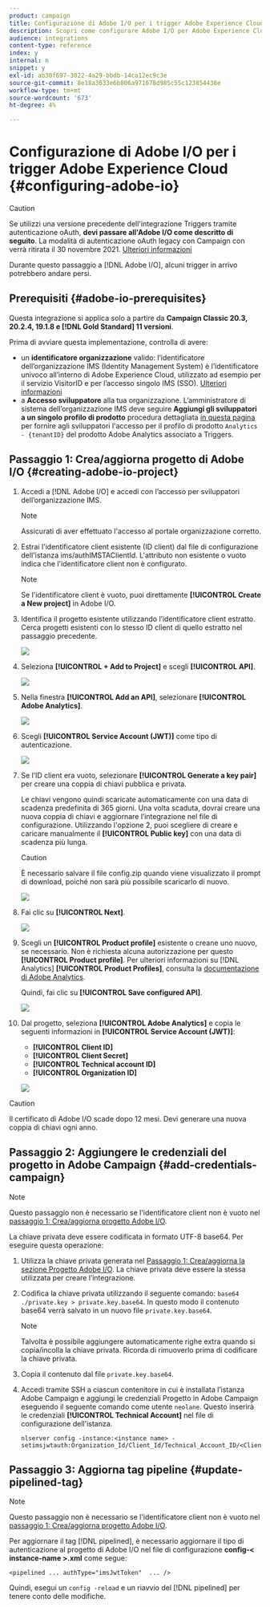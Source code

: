 ```yaml
---
product: campaign
title: Configurazione di Adobe I/O per i trigger Adobe Experience Cloud
description: Scopri come configurare Adobe I/O per Adobe Experience Cloud Triggers
audience: integrations
content-type: reference
index: y
internal: n
snippet: y
exl-id: ab30f697-3022-4a29-bbdb-14ca12ec9c3e
source-git-commit: 8e18a3633e6b806a971678d985c55c123854438e
workflow-type: tm+mt
source-wordcount: '673'
ht-degree: 4%

---
```


# Configurazione di Adobe I/O per i trigger Adobe Experience Cloud {#configuring-adobe-io}

>[!CAUTION]
>
>Se utilizzi una versione precedente dell&#39;integrazione Triggers tramite autenticazione oAuth, **devi passare all&#39;Adobe I/O come descritto di seguito**. La modalità di autenticazione oAuth legacy con Campaign con verrà ritirata il 30 novembre 2021. [Ulteriori informazioni](https://experienceleaguecommunities.adobe.com/t5/adobe-analytics-discussions/adobe-analytics-legacy-api-end-of-life-notice/td-p/385411)
>
>Durante questo passaggio a [!DNL Adobe I/O], alcuni trigger in arrivo potrebbero andare persi.

## Prerequisiti {#adobe-io-prerequisites}

Questa integrazione si applica solo a partire da **Campaign Classic 20.3, 20.2.4, 19.1.8 e [!DNL Gold Standard] 11 versioni**.

Prima di avviare questa implementazione, controlla di avere:

* un **identificatore organizzazione** valido: l’identificatore dell’organizzazione IMS (Identity Management System) è l’identificatore univoco all’interno di Adobe Experience Cloud, utilizzato ad esempio per il servizio VisitorID e per l’accesso singolo IMS (SSO). [Ulteriori informazioni](https://experienceleague.adobe.com/docs/core-services/interface/manage-users-and-products/organizations.html)
* a **Accesso sviluppatore** alla tua organizzazione. L’amministratore di sistema dell’organizzazione IMS deve seguire **Aggiungi gli sviluppatori a un singolo profilo di prodotto**
procedura dettagliata [in questa pagina](https://helpx.adobe.com/enterprise/admin-guide.html/enterprise/using/manage-developers.ug.html) per fornire agli sviluppatori l&#39;accesso per il profilo di prodotto `Analytics - {tenantID}` del prodotto Adobe Analytics associato a Triggers.

## Passaggio 1: Crea/aggiorna progetto di Adobe I/O {#creating-adobe-io-project}

1. Accedi a [!DNL Adobe I/O] e accedi con l’accesso per sviluppatori dell’organizzazione IMS.

   >[!NOTE]
   >
   > Assicurati di aver effettuato l&#39;accesso al portale organizzazione corretto.

1. Estrai l&#39;identificatore client esistente (ID client) dal file di configurazione dell&#39;istanza ims/authIMSTAClientId. L&#39;attributo non esistente o vuoto indica che l&#39;identificatore client non è configurato.

   >[!NOTE]
   >
   >Se l&#39;identificatore client è vuoto, puoi direttamente **[!UICONTROL Create a New project]** in Adobe I/O.

1. Identifica il progetto esistente utilizzando l’identificatore client estratto. Cerca progetti esistenti con lo stesso ID client di quello estratto nel passaggio precedente.

   ![](assets/do-not-localize/adobe_io_8.png)

1. Seleziona **[!UICONTROL + Add to Project]** e scegli **[!UICONTROL API]**.

   ![](assets/do-not-localize/adobe_io_1.png)

1. Nella finestra **[!UICONTROL Add an API]**, selezionare **[!UICONTROL Adobe Analytics]**.

   ![](assets/do-not-localize/adobe_io_2.png)

1. Scegli **[!UICONTROL Service Account (JWT)]** come tipo di autenticazione.

   ![](assets/do-not-localize/adobe_io_3.png)

1. Se l’ID client era vuoto, selezionare **[!UICONTROL Generate a key pair]** per creare una coppia di chiavi pubblica e privata.

   Le chiavi vengono quindi scaricate automaticamente con una data di scadenza predefinita di 365 giorni. Una volta scaduta, dovrai creare una nuova coppia di chiavi e aggiornare l’integrazione nel file di configurazione. Utilizzando l&#39;opzione 2, puoi scegliere di creare e caricare manualmente il **[!UICONTROL Public key]** con una data di scadenza più lunga.

   >[!CAUTION]
   >
   >È necessario salvare il file config.zip quando viene visualizzato il prompt di download, poiché non sarà più possibile scaricarlo di nuovo.

   ![](assets/do-not-localize/adobe_io_4.png)

1. Fai clic su **[!UICONTROL Next]**.

   ![](assets/do-not-localize/adobe_io_5.png)

1. Scegli un **[!UICONTROL Product profile]** esistente o creane uno nuovo, se necessario. Non è richiesta alcuna autorizzazione per questo **[!UICONTROL Product profile]**. Per ulteriori informazioni su [!DNL Analytics] **[!UICONTROL Product Profiles]**, consulta la [documentazione di Adobe Analytics](https://experienceleague.adobe.com/docs/analytics/admin/admin-console/home.html#admin-console).

   Quindi, fai clic su **[!UICONTROL Save configured API]**.

   ![](assets/do-not-localize/adobe_io_6.png)

1. Dal progetto, seleziona **[!UICONTROL Adobe Analytics]** e copia le seguenti informazioni in **[!UICONTROL Service Account (JWT)]**:

   * **[!UICONTROL Client ID]**
   * **[!UICONTROL Client Secret]**
   * **[!UICONTROL Technical account ID]**
   * **[!UICONTROL Organization ID]**

   ![](assets/do-not-localize/adobe_io_7.png)

>[!CAUTION]
>
>Il certificato di Adobe I/O scade dopo 12 mesi. Devi generare una nuova coppia di chiavi ogni anno.

## Passaggio 2: Aggiungere le credenziali del progetto in Adobe Campaign {#add-credentials-campaign}

>[!NOTE]
>
>Questo passaggio non è necessario se l&#39;identificatore client non è vuoto nel [passaggio 1: Crea/aggiorna progetto Adobe I/O](#creating-adobe-io-project).

La chiave privata deve essere codificata in formato UTF-8 base64. Per eseguire questa operazione:

1. Utilizza la chiave privata generata nel [Passaggio 1: Crea/aggiorna la sezione Progetto Adobe I/O](#creating-adobe-io-project). La chiave privata deve essere la stessa utilizzata per creare l’integrazione.

1. Codifica la chiave privata utilizzando il seguente comando: `base64 ./private.key > private.key.base64`. In questo modo il contenuto base64 verrà salvato in un nuovo file `private.key.base64`.

   >[!NOTE]
   >
   >Talvolta è possibile aggiungere automaticamente righe extra quando si copia/incolla la chiave privata. Ricorda di rimuoverlo prima di codificare la chiave privata.

1. Copia il contenuto dal file `private.key.base64`.

1. Accedi tramite SSH a ciascun contenitore in cui è installata l’istanza Adobe Campaign e aggiungi le credenziali Progetto in Adobe Campaign eseguendo il seguente comando come utente `neolane`. Questo inserirà le credenziali **[!UICONTROL Technical Account]** nel file di configurazione dell&#39;istanza.

   ```
   nlserver config -instance:<instance name> -setimsjwtauth:Organization_Id/Client_Id/Technical_Account_ID/<Client_Secret>/<Base64_encoded_Private_Key>
   ```

## Passaggio 3: Aggiorna tag pipeline {#update-pipelined-tag}

>[!NOTE]
>
>Questo passaggio non è necessario se l&#39;identificatore client non è vuoto nel [passaggio 1: Crea/aggiorna progetto Adobe I/O](#creating-adobe-io-project).

Per aggiornare il tag [!DNL pipelined], è necessario aggiornare il tipo di autenticazione al progetto di Adobe I/O nel file di configurazione **config-&lt; instance-name >.xml** come segue:

```
<pipelined ... authType="imsJwtToken"  ... />
```

Quindi, esegui un `config -reload` e un riavvio del [!DNL pipelined] per tenere conto delle modifiche.
